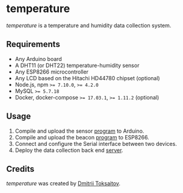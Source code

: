 temperature
===========

_temperature_ is a temperature and humidity data collection system.

## Requirements

* Any Arduino board
* A DHT11 (or DHT22) temperature-humidity sensor
* Any ESP8266 microcontroller
* Any LCD based on the Hitachi HD44780 chipset (optional)
* Node.js, npm `>= 7.10.0`, `>= 4.2.0`
* MySQL `>= 5.7.18`
* Docker, docker-compose `>= 17.03.1`, `>= 1.11.2` (optional)

## Usage

1. Compile and upload the sensor [program](https://github.com/toksaitov/temperature-sensor) to Arduino.
2. Compile and upload the beacon [program](https://github.com/toksaitov/temperature-beacon) to ESP8266.
3. Connect and configure the Serial interface between two devices.
4. Deploy the data collection back end [server](https://github.com/toksaitov/temperature-back).

## Credits

*temperature* was created by [Dmitrii Toksaitov](https://github.com/toksaitov).


